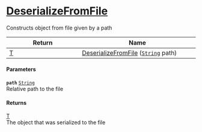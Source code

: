 # [DeserializeFromFile](./SerializationHelper--DeserializeFromFile.md)

Constructs object from file given by a path

| Return<div><a href="#"><img width=375></a></div> | Name<div><a href="#"><img width=525></a></div> | 
| --- | --- | 
| [T](./SerializationHelper--DeserializeFromFile.md) | [DeserializeFromFile](./SerializationHelper--DeserializeFromFile.md) ([`String`](https://docs.microsoft.com/en-us/dotnet/api/System.String) path) | 


#### Parameters
**`path`**  [`String`](https://docs.microsoft.com/en-us/dotnet/api/System.String)<br>Relative path to the file
#### Returns
[T](./SerializationHelper--DeserializeFromFile.md)<br>
The object that was serialized to the file